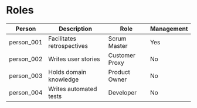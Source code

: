 Roles
=====

| Person                     | Description                | Role                        | Management                             |
|----------------------------|----------------------------|-----------------------------|----------------------------------------|
| person_001                 | Facilitates retrospectives | Scrum Master                | Yes                                    |
| person_002                 | Writes user stories        | Customer Proxy              | No                                     |
| person_003                 | Holds domain knowledge     | Product Owner               | No                                     |
| person_004                 | Writes automated tests     | Developer                   | No                                     |